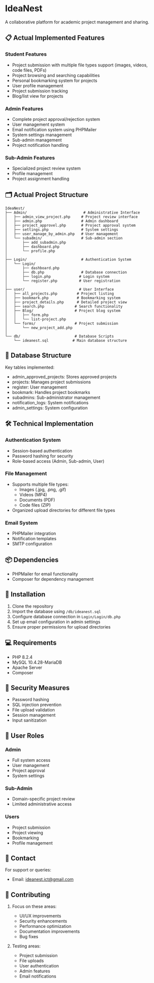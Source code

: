 # IdeaNest

A collaborative platform for academic project management and sharing.

## 📋 Actual Implemented Features

### Student Features
- Project submission with multiple file types support (images, videos, code files, PDFs)
- Project browsing and searching capabilities
- Personal bookmarking system for projects
- User profile management
- Project submission tracking
- Blog/list view for projects

### Admin Features
- Complete project approval/rejection system
- User management system
- Email notification system using PHPMailer
- System settings management
- Sub-admin management
- Project notification handling

### Sub-Admin Features
- Specialized project review system
- Profile management
- Project assignment handling

## 🗂️ Actual Project Structure

```
IdeaNest/
├── Admin/                          # Administrative Interface
│   ├── admin_view_project.php     # Project review interface
│   ├── admin.php                  # Admin dashboard
│   ├── project_approvel.php       # Project approval system
│   ├── settings.php               # System settings
│   ├── user_manage_by_admin.php   # User management
│   └── subadmin/                  # Sub-admin section
│       ├── add_subadmin.php
│       ├── dashboard.php
│       └── profile.php
│
├── Login/                         # Authentication System
│   └── Login/
│       ├── dashboard.php
│       ├── db.php                 # Database connection
│       ├── login.php             # Login system
│       └── register.php          # User registration
│
├── user/                         # User Interface
│   ├── all_projects.php         # Project listing
│   ├── bookmark.php             # Bookmarking system
│   ├── project_details.php      # Detailed project view
│   ├── search.php              # Search functionality
│   ├── Blog/                   # Project blog system
│   │   ├── form.php
│   │   └── list-project.php
│   └── forms/                  # Project submission
│       └── new_project_add.php
│
└── db/                         # Database Scripts
    └── ideanest.sql           # Main database structure

```

## 💾 Database Structure

Key tables implemented:
- admin_approved_projects: Stores approved projects
- projects: Manages project submissions
- register: User management
- bookmark: Handles project bookmarks
- subadmins: Sub-administrator management
- notification_logs: System notifications
- admin_settings: System configuration

## 🛠️ Technical Implementation

### Authentication System
- Session-based authentication
- Password hashing for security
- Role-based access (Admin, Sub-admin, User)

### File Management
- Supports multiple file types:
  - Images (.jpg, .png, .gif)
  - Videos (MP4)
  - Documents (PDF)
  - Code files (ZIP)
- Organized upload directories for different file types

### Email System
- PHPMailer integration
- Notification templates
- SMTP configuration

## 📦 Dependencies

- PHPMailer for email functionality
- Composer for dependency management

## 🚀 Installation

1. Clone the repository
2. Import the database using `/db/ideanest.sql`
3. Configure database connection in `Login/Login/db.php`
4. Set up email configuration in admin settings
5. Ensure proper permissions for upload directories

## 💻 Requirements

- PHP 8.2.4
- MySQL 10.4.28-MariaDB
- Apache Server
- Composer

## 🔐 Security Measures

- Password hashing
- SQL injection prevention
- File upload validation
- Session management
- Input sanitization

## 👥 User Roles

### Admin
- Full system access
- User management
- Project approval
- System settings

### Sub-Admin
- Domain-specific project review
- Limited administrative access

### Users
- Project submission
- Project viewing
- Bookmarking
- Profile management

## 📧 Contact

For support or queries:
- Email: ideanest.ict@gmail.com

## 🤝 Contributing

1. Focus on these areas:
   - UI/UX improvements
   - Security enhancements
   - Performance optimization
   - Documentation improvements
   - Bug fixes

2. Testing areas:
   - Project submission
   - File uploads
   - User authentication
   - Admin features
   - Email notifications
